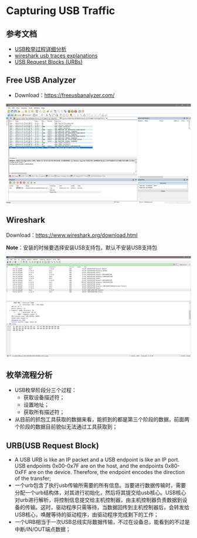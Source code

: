 # Capturing USB Traffic

## 参考文档

* [USB枚举过程详细分析](https://wenku.baidu.com/view/ffa4f33a227916888486d7a4.html)
* [wireshark usb traces explanations](https://superuser.com/questions/873896/wireshark-usb-traces-explanations)
* [USB Request Blocks (URBs)](https://docs.microsoft.com/en-us/windows-hardware/drivers/usbcon/communicating-with-a-usb-device)

## Free USB Analyzer

* Download：https://freeusbanalyzer.com/

![./images/USB_Analyzer.png](./images/USB_Analyzer.png)

## Wireshark

Download：https://www.wireshark.org/download.html

**Note**：安装的时候要选择安装USB支持包，默认不安装USB支持包

![./images/WireShark_USB_Capture.png](./images/WireShark_USB_Capture.png)

## 枚举流程分析

* USB枚举阶段分三个过程：
  * 获取设备描述符；
  * 设置地址；
  * 获取所有描述符；
* 从目前的抓包工具获取的数据来看，能抓到的都是第三个阶段的数据，前面两个阶段的数据目前貌似无法通过工具获取到；

## URB(USB Request Block)

* A USB URB is like an IP packet and a USB endpoint is like an IP port. USB endpoints 0x00-0x7F are on the host, and the endpoints 0x80-0xFF are on the device. Therefore, the endpoint encodes the direction of the transfer;
* 一个urb包含了执行usb传输所需要的所有信息。当要进行数据传输时，需要分配一个urb结构体，对其进行初始化，然后将其提交给usb核心。USB核心对urb进行解析，将控制信息提交给主机控制器，由主机控制器负责数据到设备的传输。这时，驱动程序只需等待，当数据回传到主机控制器后，会转发给USB核心，唤醒等待的驱动程序，由驱动程序完成剩下的工作；
* 一个URB相当于一次USB总线实际数据传输，不过在设备总，能看到的不过是中断/IN/OUT端点数据；
